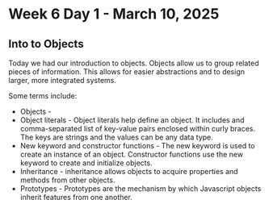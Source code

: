 # Week 6 Day 1 - March 10, 2025
## Into to Objects

Today we had our introduction to objects. Objects allow us to group related pieces of information. This allows for easier abstractions and to design larger, more integrated systems.

Some terms include:

+ Objects - 
+ Object literals - Object literals help define an object. It includes and comma-separated list of key-value pairs enclosed within curly braces. The keys are strings and the values can be any data type.
+ New keyword and constructor functions - The new keyword is used to create an instance of an object. Constructor functions use the new keyword to create and initialize objects.
+ Inheritance - inheritance allows objects to acquire properties and methods from other objects.
+ Prototypes - Prototypes are the mechanism by which Javascript objects inherit features from one another.
